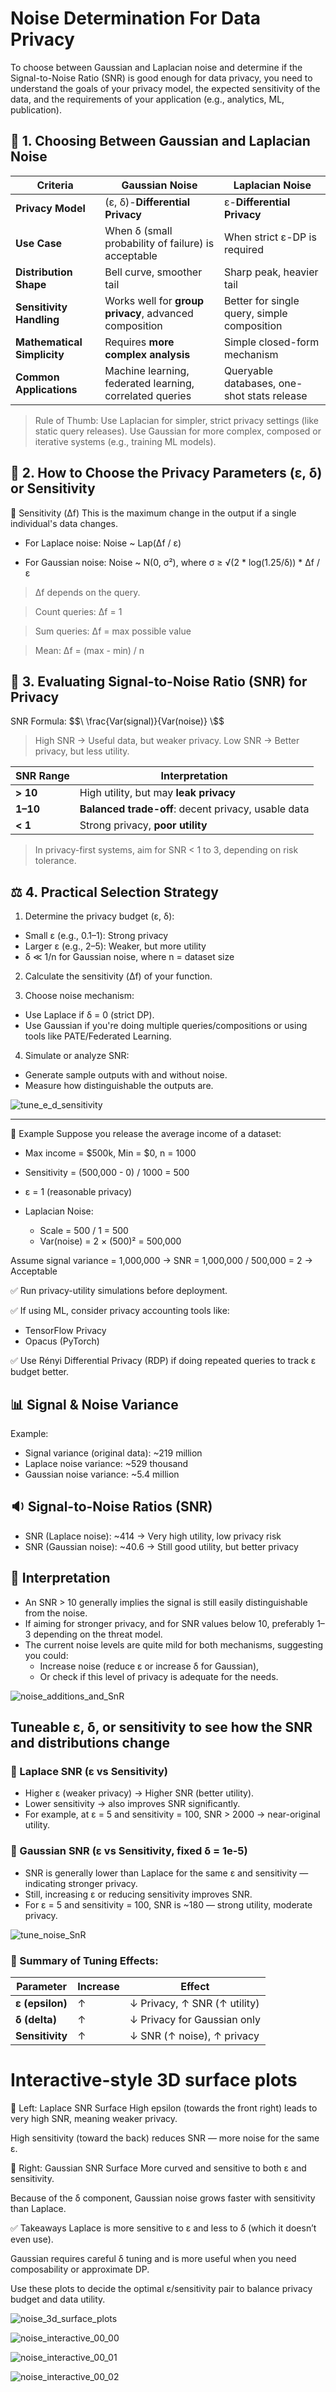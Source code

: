 # Noise Determination For Data Privacy

To choose between Gaussian and Laplacian noise and determine if the Signal-to-Noise Ratio (SNR) is good enough for data privacy, you need to understand the goals of your privacy model, the expected sensitivity of the data, and the requirements of your application (e.g., analytics, ML, publication). 

## 🔐 1. Choosing Between Gaussian and Laplacian Noise

| Criteria                    | **Gaussian Noise**                                       | **Laplacian Noise**                         |
| --------------------------- | -------------------------------------------------------- | ------------------------------------------- |
| **Privacy Model**           | (ε, δ)-**Differential Privacy**                          | ε-**Differential Privacy**                  |
| **Use Case**                | When δ (small probability of failure) is acceptable      | When strict ε-DP is required                |
| **Distribution Shape**      | Bell curve, smoother tail                                | Sharp peak, heavier tail                    |
| **Sensitivity Handling**    | Works well for **group privacy**, advanced composition   | Better for single query, simple composition |
| **Mathematical Simplicity** | Requires **more complex analysis**                       | Simple closed-form mechanism                |
| **Common Applications**     | Machine learning, federated learning, correlated queries | Queryable databases, one-shot stats release |

> Rule of Thumb:
> Use Laplacian for simpler, strict privacy settings (like static query releases).
> Use Gaussian for more complex, composed or iterative systems (e.g., training ML models).

## 📏 2. How to Choose the Privacy Parameters (ε, δ) or Sensitivity
🔹 Sensitivity (Δf)
This is the maximum change in the output if a single individual's data changes.

- For Laplace noise:
Noise ~ Lap(Δf / ε)

- For Gaussian noise:
Noise ~ N(0, σ²), where
σ ≥ √(2 * log(1.25/δ)) * Δf / ε

> Δf depends on the query.

> Count queries: Δf = 1

> Sum queries: Δf = max possible value

> Mean: Δf = (max - min) / n


## 🎯 3. Evaluating Signal-to-Noise Ratio (SNR) for Privacy
SNR Formula:
$$\ \frac{Var(signal)}{Var(noise)} \$$

> High SNR → Useful data, but weaker privacy.
> Low SNR → Better privacy, but less utility.

| SNR Range | Interpretation                                      |
| --------- | --------------------------------------------------- |
| **> 10**  | High utility, but may **leak privacy**              |
| **1–10**  | **Balanced trade-off**: decent privacy, usable data |
| **< 1**   | Strong privacy, **poor utility**                    |

> In privacy-first systems, aim for SNR < 1 to 3, depending on risk tolerance.

## ⚖️ 4. Practical Selection Strategy

1. Determine the privacy budget (ε, δ):
- Small ε (e.g., 0.1–1): Strong privacy
- Larger ε (e.g., 2–5): Weaker, but more utility
- δ ≪ 1/n for Gaussian noise, where n = dataset size

2. Calculate the sensitivity (Δf) of your function.

3. Choose noise mechanism:
- Use Laplace if δ = 0 (strict DP).
- Use Gaussian if you're doing multiple queries/compositions or using tools like PATE/Federated Learning.

4. Simulate or analyze SNR:
- Generate sample outputs with and without noise.
- Measure how distinguishable the outputs are.


![tune_e_d_sensitivity](tune_e_d_sensitivity.png)

<hr>

🧪 Example
Suppose you release the average income of a dataset:
- Max income = $500k, Min = $0, n = 1000
- Sensitivity = (500,000 - 0) / 1000 = 500
- ε = 1 (reasonable privacy)

- Laplacian Noise:
	- Scale = 500 / 1 = 500
	- Var(noise) = 2 × (500)² = 500,000

Assume signal variance = 1,000,000
→ SNR = 1,000,000 / 500,000 = 2 → Acceptable


✅ Run privacy-utility simulations before deployment.

✅ If using ML, consider privacy accounting tools like:
- TensorFlow Privacy
- Opacus (PyTorch)

✅ Use Rényi Differential Privacy (RDP) if doing repeated queries to track ε budget better.

## 📊 Signal & Noise Variance
Example: 
- Signal variance (original data): ~219 million
- Laplace noise variance: ~529 thousand
- Gaussian noise variance: ~5.4 million

## 🔉 Signal-to-Noise Ratios (SNR)
- SNR (Laplace noise): ~414 → Very high utility, low privacy risk
- SNR (Gaussian noise): ~40.6 → Still good utility, but better privacy

## 🎯 Interpretation
- An SNR > 10 generally implies the signal is still easily distinguishable from the noise.
- If aiming for stronger privacy, and for SNR values below 10, preferably 1–3 depending on the threat model.
- The current noise levels are quite mild for both mechanisms, suggesting you could:
	- Increase noise (reduce ε or increase δ for Gaussian),
	- Or check if this level of privacy is adequate for the needs.

![noise_additions_and_SnR](noise_additions_and_SnR.png)

## Tuneable ε, δ, or sensitivity to see how the SNR and distributions change

### 🔵 Laplace SNR (ε vs Sensitivity)
- Higher ε (weaker privacy) → Higher SNR (better utility).
- Lower sensitivity → also improves SNR significantly.
- For example, at ε = 5 and sensitivity = 100, SNR > 2000 → near-original utility.

### 🔴 Gaussian SNR (ε vs Sensitivity, fixed δ = 1e-5)
- SNR is generally lower than Laplace for the same ε and sensitivity — indicating stronger privacy.
- Still, increasing ε or reducing sensitivity improves SNR.
- For ε = 5 and sensitivity = 100, SNR is ~180 — strong utility, moderate privacy.

![tune_noise_SnR](tune_noise_SnR.png)

### 📌 Summary of Tuning Effects:
| Parameter       | Increase | Effect                       |
| --------------- | -------- | ---------------------------- |
| **ε (epsilon)** | ↑        | ↓ Privacy, ↑ SNR (↑ utility) |
| **δ (delta)**   | ↑        | ↓ Privacy for Gaussian only  |
| **Sensitivity** | ↑        | ↓ SNR (↑ noise), ↑ privacy   |

# Interactive-style 3D surface plots
🔷 Left: Laplace SNR Surface
High epsilon (towards the front right) leads to very high SNR, meaning weaker privacy.

High sensitivity (toward the back) reduces SNR — more noise for the same ε.

🔶 Right: Gaussian SNR Surface
More curved and sensitive to both ε and sensitivity.

Because of the δ component, Gaussian noise grows faster with sensitivity than Laplace.

✅ Takeaways
Laplace is more sensitive to ε and less to δ (which it doesn’t even use).

Gaussian requires careful δ tuning and is more useful when you need composability or approximate DP.

Use these plots to decide the optimal ε/sensitivity pair to balance privacy budget and data utility.

![noise_3d_surface_plots](noise_3d_surface_plots.png)

![noise_interactive_00_00](noise_interactive_00_00.png)

![noise_interactive_00_01](noise_interactive_00_01.png)

![noise_interactive_00_02](noise_interactive_00_02.png)




